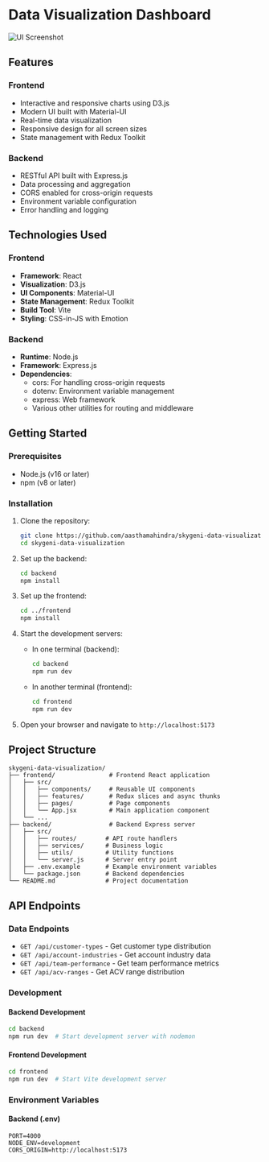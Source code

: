 # Data Visualization Dashboard

![UI Screenshot](https://github.com/aasthamahindra/skygeni-data-visualization/image.png)

## Features

### Frontend
- Interactive and responsive charts using D3.js
- Modern UI built with Material-UI
- Real-time data visualization
- Responsive design for all screen sizes
- State management with Redux Toolkit

### Backend
- RESTful API built with Express.js
- Data processing and aggregation
- CORS enabled for cross-origin requests
- Environment variable configuration
- Error handling and logging

## Technologies Used

### Frontend
- **Framework**: React
- **Visualization**: D3.js
- **UI Components**: Material-UI
- **State Management**: Redux Toolkit
- **Build Tool**: Vite
- **Styling**: CSS-in-JS with Emotion

### Backend
- **Runtime**: Node.js
- **Framework**: Express.js
- **Dependencies**:
  - cors: For handling cross-origin requests
  - dotenv: Environment variable management
  - express: Web framework
  - Various other utilities for routing and middleware

## Getting Started

### Prerequisites

- Node.js (v16 or later)
- npm (v8 or later)

### Installation

1. Clone the repository:
   ```bash
   git clone https://github.com/aasthamahindra/skygeni-data-visualization.git
   cd skygeni-data-visualization
   ```

2. Set up the backend:
   ```bash
   cd backend
   npm install
   ```

3. Set up the frontend:
   ```bash
   cd ../frontend
   npm install
   ```

4. Start the development servers:
   - In one terminal (backend):
     ```bash
     cd backend
     npm run dev
     ```
   - In another terminal (frontend):
     ```bash
     cd frontend
     npm run dev
     ```

5. Open your browser and navigate to `http://localhost:5173`

## Project Structure

```
skygeni-data-visualization/
├── frontend/               # Frontend React application
│   ├── src/
│   │   ├── components/     # Reusable UI components
│   │   ├── features/       # Redux slices and async thunks
│   │   ├── pages/          # Page components
│   │   └── App.jsx         # Main application component
│   └── ...
├── backend/                # Backend Express server
│   ├── src/
│   │   ├── routes/        # API route handlers
│   │   ├── services/      # Business logic
│   │   ├── utils/         # Utility functions
│   │   └── server.js      # Server entry point
│   ├── .env.example       # Example environment variables
│   └── package.json       # Backend dependencies
└── README.md              # Project documentation
```

## API Endpoints

### Data Endpoints
- `GET /api/customer-types` - Get customer type distribution
- `GET /api/account-industries` - Get account industry data
- `GET /api/team-performance` - Get team performance metrics
- `GET /api/acv-ranges` - Get ACV range distribution

### Development

#### Backend Development
```bash
cd backend
npm run dev  # Start development server with nodemon
```

#### Frontend Development
```bash
cd frontend
npm run dev  # Start Vite development server
```

### Environment Variables

#### Backend (.env)
```env
PORT=4000
NODE_ENV=development
CORS_ORIGIN=http://localhost:5173
```